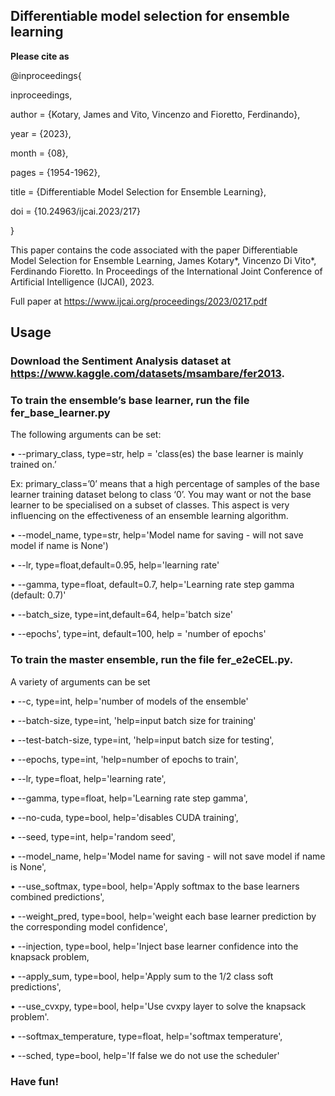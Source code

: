 
## **Differentiable model selection for ensemble learning**

**Please cite as**

@inproceedings{

inproceedings,

author = {Kotary, James and Vito, Vincenzo and Fioretto, Ferdinando},

year = {2023},

month = {08},

pages = {1954-1962},

title = {Differentiable Model Selection for Ensemble Learning},

doi = {10.24963/ijcai.2023/217}

}

This paper contains the code associated with the paper Differentiable Model Selection for Ensemble Learning, James Kotary*, Vincenzo Di Vito*, Ferdinando Fioretto. In Proceedings of the International Joint Conference of Artificial Intelligence (IJCAI), 2023.

Full paper at https://www.ijcai.org/proceedings/2023/0217.pdf

## **Usage**

### Download the Sentiment Analysis dataset at https://www.kaggle.com/datasets/msambare/fer2013. 

### To train the ensemble’s **base learner**, run the file **fer_base_learner.py**

The following arguments can be set:

•	--primary_class, type=str,  help = 'class(es) the base learner is mainly trained on.’

Ex: primary_class=’0’ means that a high percentage of samples of the base learner training dataset belong to class ‘0’. You may want or not the base learner to be specialised on a subset of classes. This aspect is very influencing on the effectiveness of an ensemble learning algorithm. 

•	--model_name, type=str, help='Model name for saving - will not save model if name is None')

•	--lr, type=float,default=0.95, help='learning rate'

•	--gamma, type=float, default=0.7, help='Learning rate step gamma (default: 0.7)'

•	--batch_size, type=int,default=64, help='batch size'

•	--epochs', type=int, default=100, help = 'number of epochs'



### To train the **master ensemble**, run the file **fer_e2eCEL.py**. 

A variety of arguments can be set


•	--c, type=int, help='number of models of the ensemble'

•	--batch-size, type=int, 'help=input batch size for training'

•	--test-batch-size, type=int, 'help=input batch size for testing',

•	--epochs, type=int, 'help=number of epochs to train',

•	--lr, type=float, help='learning rate',

•	--gamma, type=float, help='Learning rate step gamma',

•	--no-cuda, type=bool, help='disables CUDA training',

•	--seed, type=int, help='random seed',

•	--model_name, help='Model name for saving - will not save model if name is None',

•	--use_softmax, type=bool, help='Apply softmax to the base learners combined predictions',

•	--weight_pred, type=bool, help='weight each base learner prediction by the corresponding model confidence',

•	--injection, type=bool, help='Inject base learner confidence into the knapsack problem,

•	--apply_sum, type=bool, help='Apply sum to the 1/2 class soft predictions',

•	--use_cvxpy, type=bool, help='Use cvxpy layer to solve the knapsack problem'.

•	--softmax_temperature, type=float, help='softmax temperature',

•	--sched, type=bool, help='If false we do not use the scheduler'

### Have fun!




